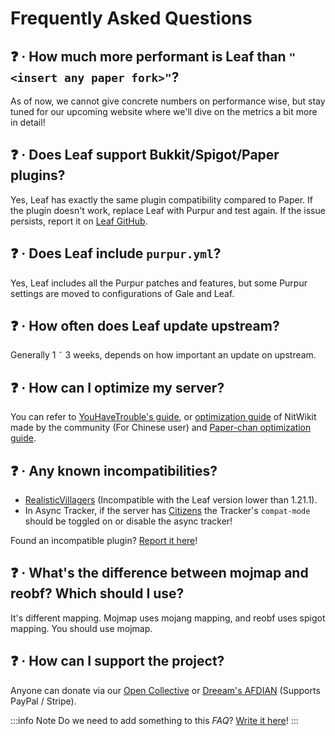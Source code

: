 # Frequently Asked Questions

## ❓ · How much more performant is Leaf than `"<insert any paper fork>"`?
As of now, we cannot give concrete numbers on performance wise, but stay tuned for our upcoming website where we'll dive on the metrics a bit more in detail!

## ❓ · Does Leaf support Bukkit/Spigot/Paper plugins?
Yes, Leaf has exactly the same plugin compatibility compared to Paper. If the plugin doesn't work, replace Leaf with Purpur and test again. If the issue persists, report it on [Leaf GitHub](https://github.com/Winds-Studio/Leaf/issues/new/choose).

## ❓ · Does Leaf include `purpur.yml`?
Yes, Leaf includes all the Purpur patches and features, but some Purpur settings are moved to configurations of Gale and Leaf.

## ❓ · How often does Leaf update upstream?
Generally 1 ˜ 3 weeks, depends on how important an update on upstream.

## ❓ · How can I optimize my server?
You can refer to [YouHaveTrouble's guide](https://github.com/YouHaveTrouble/minecraft-optimization), or [optimization guide](https://nitwikit.8aka.org/Java/optimize/) of NitWikit made by the community (For Chinese user) and [Paper-chan optimization guide](https://paper-chan.moe/paper-optimization/).

## ❓ · Any known incompatibilities?
* [RealisticVillagers](https://www.spigotmc.org/resources/realisticvillagers.105055) (Incompatible with the Leaf version lower than 1.21.1).
* In Async Tracker, if the server has [Citizens](https://www.spigotmc.org/resources/citizens.13811) the Tracker's `compat-mode` should be toggled on or disable the async tracker!

Found an incompatible plugin? [Report it here](https://github.com/Winds-Studio/Leaf/issues/new/choose)!

## ❓ · What's the difference between mojmap and reobf? Which should I use?
It's different mapping. Mojmap uses mojang mapping, and reobf uses spigot mapping. You should use mojmap.

## ❓ · How can I support the project?
Anyone can donate via our [Open Collective](https://opencollective.com/Winds-Studio) or [Dreeam's AFDIAN](https://afdian.com/a/Dreeam) (Supports PayPal / Stripe).

:::info Note
Do we need to add something to this *FAQ*? [Write it here](index.md#📫-contact)!
:::
